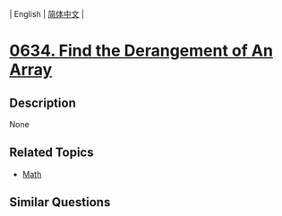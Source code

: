 
| English | [简体中文](README.md) |
# [0634. Find the Derangement of An Array](https://leetcode-cn.com/problems/find-the-derangement-of-an-array/)
## Description
None
## Related Topics
- [Math](https://leetcode-cn.com/tag/math)
## Similar Questions

